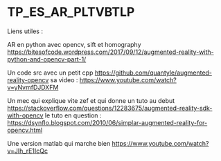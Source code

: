 # TP_ES_AR_PLTVBTLP

Liens utiles : 

AR en python avec opencv, sift et homography
https://bitesofcode.wordpress.com/2017/09/12/augmented-reality-with-python-and-opencv-part-1/


Un code src avec un petit cpp https://github.com/quantyle/augmented-reality-opencv
sa video :  https://www.youtube.com/watch?v=yNvmfDJDXFM

Un mec qui explique vite zef et qui donne un tuto au debut 
https://stackoverflow.com/questions/12283675/augmented-reality-sdk-with-opencv
le tuto en question :  https://dsynflo.blogspot.com/2010/06/simplar-augmented-reality-for-opencv.html

Une version matlab qui marche bien
https://www.youtube.com/watch?v=JIh_rE1IcQc

